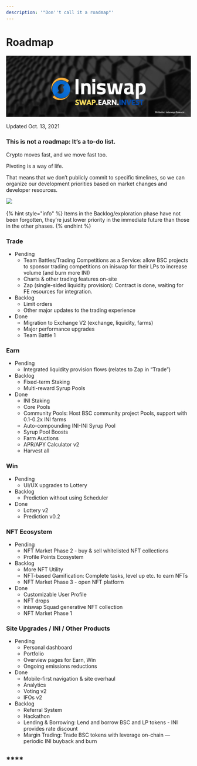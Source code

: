 ```yaml
---
description: '"Don''t call it a roadmap"'
---
```


# Roadmap

![](.gitbook/assets/musthead.jpeg)

Updated Oct. 13, 2021

### This is not a roadmap: It’s a to-do list.

Crypto moves fast, and we move fast too.

Pivoting is a way of life.

That means that we don’t publicly commit to specific timelines, so we can organize our development priorities based on market changes and developer resources.

![](https://lh3.googleusercontent.com/mFDTc-GpMUbUmBCdIQ56YvNx5-v4szQcZ8wKgux2BzfviFJRCKkJHEM9n\_l\_xY5sZcqeRo\_vlMOE754wEDpK\_81cJ21nbjNXmHq3fIBlowt5FXJm-XGGIMPsEK7e\_GxUuX7vCou4=s0)

{% hint style="info" %}
Items in the Backlog/exploration phase have not been forgotten, they’re just lower priority in the immediate future than those in the other phases.
{% endhint %}

### Trade

* Pending
  * Team Battles/Trading Competitions as a Service: allow BSC projects to sponsor trading competitions on iniswap for their LPs to increase volume (and burn more INI)
  * Charts & other trading features on-site
  * Zap (single-sided liquidity provision): Contract is done, waiting for FE resources for integration.
* Backlog
  * Limit orders
  * Other major updates to the trading experience
* Done
  * Migration to Exchange V2 (exchange, liquidity, farms)
  * Major performance upgrades
  * Team Battle 1

### Earn

* Pending
  * Integrated liquidity provision flows (relates to Zap in “Trade”)
* Backlog
  * Fixed-term Staking
  * Multi-reward Syrup Pools
* Done
  * INI Staking
  * Core Pools
  * Community Pools: Host BSC community project Pools, support with 0.1-0.2x INI farms
  * Auto-compounding INI-INI Syrup Pool
  * Syrup Pool Boosts
  * Farm Auctions
  * APR/APY Calculator v2
  * Harvest all

### Win

* Pending
  * UI/UX upgrades to Lottery
* Backlog
  * Prediction without using Scheduler
* Done
  * Lottery v2
  * Prediction v0.2

### NFT Ecosystem

* Pending
  * NFT Market Phase 2 - buy & sell whitelisted NFT collections
  * Profile Points Ecosystem
* Backlog
  * More NFT Utility
  * NFT-based Gamification: Complete tasks, level up etc. to earn NFTs
  * NFT Market Phase 3 - open NFT platform
* Done
  * Customizable User Profile
  * NFT drops
  * iniswap Squad generative NFT collection
  * NFT Market Phase 1

### Site Upgrades / INI / Other Products

* Pending
  * Personal dashboard
  * Portfolio
  * Overview pages for Earn, Win
  * Ongoing emissions reductions
* Done
  * Mobile-first navigation & site overhaul
  * Analytics
  * Voting v2
  * IFOs v2
* Backlog
  * Referral System
  * Hackathon
  * Lending & Borrowing: Lend and borrow BSC and LP tokens - INI provides rate discount
  * Margin Trading: Trade BSC tokens with leverage on-chain — periodic INI buyback and burn

## \*\*\*\*
